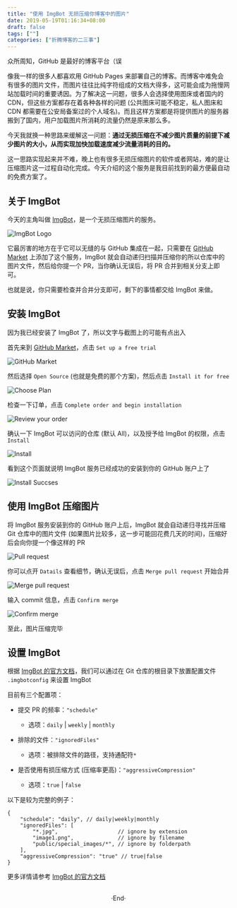 ```yaml
---
title: "使用 ImgBot 无损压缩你博客中的图片"
date: 2019-05-19T01:16:34+08:00
draft: false
tags: [""]
categories: ["折腾博客的二三事"]
---
```

<!-- 
<img alt="" src="https://mogeko.github.io/blog-images/r/066/" >
<span class="spoiler" ></span>
&emsp;&emsp;
 -->

众所周知，GitHub 是最好的博客平台（误

像我一样的很多人都喜欢用 GitHub Pages 来部署自己的博客。而博客中难免会有很多的图片文件，而图片往往比纯字符组成的文档大得多，这可能会成为拖慢网站加载时间的重要诱因。为了解决这一问题，很多人会选择使用图床或者国内的 CDN，但这些方案都存在着各种各样的问题 (公共图床可能不稳定，私人图床和 CDN 都需要在公安局备案过的个人域名)。而且这样方案都是将提供图片的服务器搬到了国内，用户加载图片所消耗的流量仍然是原来那么多。

今天我就换一种思路来缓解这一问题：**通过无损压缩在不减少图片质量的前提下减少图片的大小，从而实现加快加载速度减少流量消耗的目的。**

这一思路实现起来并不难，晚上也有很多无损压缩图片的软件或者网站，难的是让压缩图片这一过程自动化完成。今天介绍的这个服务是我目前找到的最方便最自动的免费方案了。

## 关于 ImgBot

今天的主角叫做 [ImgBot](https://imgbot.net)，是一个无损压缩图片的服务。

<img alt="ImgBot Logo" src="https://mogeko.github.io/blog-images/r/066/imgbot_logo.png" >

它最厉害的地方在于它可以无缝的与 GitHub 集成在一起，只需要在 [GitHub Market](https://github.com/marketplace/imgbot) 上添加了这个服务，ImgBot 就会自动递归扫描并压缩你的所以仓库中的图片文件，然后给你提一个 PR，当你确认无误后，将 PR 合并到相关分支上即可。

也就是说，你只需要检查并合并分支即可，剩下的事情都交给 ImgBot 来做。

## 安装 ImgBot

因为我已经安装了 ImgBot 了，所以文字与截图上的可能有点出入 

首先来到 [GitHub Market](https://github.com/marketplace/imgbot)，点击 `Set up a free trial`

<img alt="GitHub Market" src="https://mogeko.github.io/blog-images/r/066/github_market.png" >

然后选择 `Open Source` (也就是免费的那个方案)，然后点击 `Install it for free`

<img alt="Choose Plan" src="https://mogeko.github.io/blog-images/r/066/choose_plan.png" >

检查一下订单，点击 `Complete order and begin installation`

<img alt="Review your order" src="https://mogeko.github.io/blog-images/r/066/review_order.png" >

确认一下 ImgBot 可以访问的仓库 (默认 All)，以及授予给 ImgBot 的权限，点击 `Install`

<img alt="Install" src="https://mogeko.github.io/blog-images/r/066/install.png" >

看到这个页面就说明 ImgBot 服务已经成功的安装到你的 GitHub 账户上了

<img alt="Install Succses" src="https://mogeko.github.io/blog-images/r/066/install_succese.png" >

## 使用 ImgBot 压缩图片

将 ImgBot 服务安装到你的 GitHub 账户上后，ImgBot 就会自动递归寻找并压缩 Git 仓库中的图片文件 (如果图片比较多，这一步可能回花费几天的时间)，压缩好后会向你提一个像这样的 PR

<img alt="Pull request" src="https://mogeko.github.io/blog-images/r/066/pr_exm.png" >

你可以点开 `Datails` 查看细节，确认无误后，点击 `Merge pull request` 开始合并

<img alt="Merge pull request" src="https://mogeko.github.io/blog-images/r/066/merge_pull_request.png" >

输入 commit 信息，点击 `Confirm merge`

<img alt="Confirm merge" src="https://mogeko.github.io/blog-images/r/066/confirm_merge.png" >

至此，图片压缩完毕

## 设置 ImgBot

根据 [ImgBot 的官方文档](https://imgbot.net/docs)，我们可以通过在 Git 仓库的根目录下放置配置文件 `.imgbotconfig` 来设置 ImgBot

目前有三个配置项：

- 提交 PR 的频率：`"schedule"`
  - 选项：`daily` | `weekly` | `monthly`
- 排除的文件：`"ignoredFiles"`
  - 选项：被排除文件的路径，支持通配符`*`

- 是否使用有损压缩方式 (压缩率更高)：`"aggressiveCompression"`
  - 选项：`true` | `false`

以下是较为完整的例子：

```.imgbotconfig
{
    "schedule": "daily", // daily|weekly|monthly
    "ignoredFiles": [
        "*.jpg",                   // ignore by extension
        "image1.png",              // ignore by filename
        "public/special_images/*", // ignore by folderpath
    ],
    "aggressiveCompression": "true" // true|false
}
```

更多详情请参考 [ImgBot 的官方文档](https://imgbot.net/docs)





<br>

<center>  ·End·  </center>
